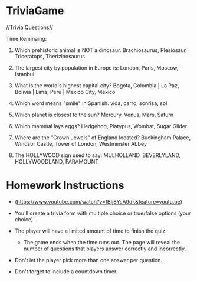 # TriviaGame

//Trivia Questions//

Time Reminaing:

 1. Which prehistoric animal is NOT a dinosaur.
 Brachiosaurus, Plesiosaur, Triceratops, Therizinosaurus

 2. The largest city by population in Europe is:
 London, Paris, Moscow, Istanbul

 3. What is the world's highest capital city?
 Bogota, Colombia | La Paz, Bolivia | Lima, Peru | Mexico City, Mexico

 4. Which word means "smile" in Spanish.
 vida, carro, sonrisa, sol

 5. Which planet is closest to the sun?
 Mercury, Venus, Mars, Saturn

 6. Which mammal lays eggs?
 Hedgehog, Platypus, Wombat, Sugar Glider

 7. Where are the "Crown Jewels" of England located?
 Buckingham Palace, Windsor Castle, Tower of London, Westminster Abbey

 8. The HOLLYWOOD sign used to say:
 MULHOLLAND, BEVERLYLAND, HOLLYWOODLAND, PARAMOUNT


 # Homework Instructions

- (https://www.youtube.com/watch?v=fBIj8YsA9dk&feature=youtu.be) 

- You'll create a trivia form with multiple choice or true/false options (your choice).

- The player will have a limited amount of time to finish the quiz.

    - The game ends when the time runs out. The page will reveal the number of questions that players answer correctly and incorrectly.

- Don't let the player pick more than one answer per question.

- Don't forget to include a countdown timer.

